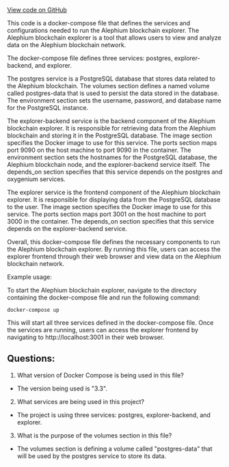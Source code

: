 [View code on GitHub](https://github.com/oxygenium/oxygenium/docker/docker-compose.explorer.yml)

This code is a docker-compose file that defines the services and configurations needed to run the Alephium blockchain explorer. The Alephium blockchain explorer is a tool that allows users to view and analyze data on the Alephium blockchain network. 

The docker-compose file defines three services: postgres, explorer-backend, and explorer. 

The postgres service is a PostgreSQL database that stores data related to the Alephium blockchain. The volumes section defines a named volume called postgres-data that is used to persist the data stored in the database. The environment section sets the username, password, and database name for the PostgreSQL instance. 

The explorer-backend service is the backend component of the Alephium blockchain explorer. It is responsible for retrieving data from the Alephium blockchain and storing it in the PostgreSQL database. The image section specifies the Docker image to use for this service. The ports section maps port 9090 on the host machine to port 9090 in the container. The environment section sets the hostnames for the PostgreSQL database, the Alephium blockchain node, and the explorer-backend service itself. The depends_on section specifies that this service depends on the postgres and oxygenium services. 

The explorer service is the frontend component of the Alephium blockchain explorer. It is responsible for displaying data from the PostgreSQL database to the user. The image section specifies the Docker image to use for this service. The ports section maps port 3001 on the host machine to port 3000 in the container. The depends_on section specifies that this service depends on the explorer-backend service. 

Overall, this docker-compose file defines the necessary components to run the Alephium blockchain explorer. By running this file, users can access the explorer frontend through their web browser and view data on the Alephium blockchain network. 

Example usage: 

To start the Alephium blockchain explorer, navigate to the directory containing the docker-compose file and run the following command: 

```
docker-compose up
```

This will start all three services defined in the docker-compose file. Once the services are running, users can access the explorer frontend by navigating to http://localhost:3001 in their web browser.
## Questions: 
 1. What version of Docker Compose is being used in this file?
- The version being used is "3.3".

2. What services are being used in this project?
- The project is using three services: postgres, explorer-backend, and explorer.

3. What is the purpose of the volumes section in this file?
- The volumes section is defining a volume called "postgres-data" that will be used by the postgres service to store its data.